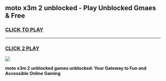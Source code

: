 
## moto x3m 2 unblocked - Play Unblocked Gmaes & Free
<h3>
<a href="https://news.freeplayer.one?title=moto_x3m_2_unblocked&ref=16F">CLICK TO PLAY</a></h3>
<hr>

<h3>
<a href="https://news.freeplayer.one?title=moto_x3m_2_unblocked&ref=16F">CLICK 2 PLAY</a>
  
</h3>

<a href="https://news.freeplayer.one?title=moto_x3m_2_unblocked&ref=16F/"><img src="https://clearcache.store/games.png"></a>


**moto x3m 2 unblocked games unblocked: Your Gateway to Fun and Accessible Online Gaming**
